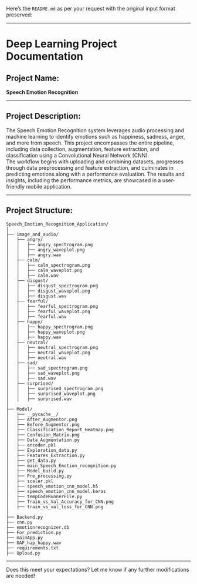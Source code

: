 Here’s the `README.md` as per your request with the original input format preserved:

---

# Deep Learning Project Documentation

## Project Name:  
**Speech Emotion Recognition**

---

## Project Description:  
The Speech Emotion Recognition system leverages audio processing and machine learning to identify emotions such as happiness, sadness, anger, and more from speech. This project encompasses the entire pipeline, including data collection, augmentation, feature extraction, and classification using a Convolutional Neural Network (CNN).  
The workflow begins with uploading and combining datasets, progresses through data preprocessing and feature extraction, and culminates in predicting emotions along with a performance evaluation. The results and insights, including the performance metrics, are showcased in a user-friendly mobile application.

---

## Project Structure:  

```
Speech_Emotion_Recognition_Application/
│
├── image_and_audio/
│   ├── angry/
│   │   ├── angry_spectrogram.png
│   │   ├── angry_waveplot.png
│   │   ├── angry.wav
│   ├── calm/
│   │   ├── calm_spectrogram.png
│   │   ├── calm_waveplot.png
│   │   ├── calm.wav
│   ├── disgust/
│   │   ├── disgust_spectrogram.png
│   │   ├── disgust_waveplot.png
│   │   ├── disgust.wav
│   ├── fearful/
│   │   ├── fearful_spectrogram.png
│   │   ├── fearful_waveplot.png
│   │   ├── fearful.wav
│   ├── happy/
│   │   ├── happy_spectrogram.png
│   │   ├── happy_waveplot.png
│   │   ├── happy.wav
│   ├── neutral/
│   │   ├── neutral_spectrogram.png
│   │   ├── neutral_waveplot.png
│   │   ├── neutral.wav
│   ├── sad/
│   │   ├── sad_spectrogram.png
│   │   ├── sad_waveplot.png
│   │   ├── sad.wav
│   ├── surprised/
│   │   ├── surprised_spectrogram.png
│   │   ├── surprised_waveplot.png
│   │   ├── surprised.wav
│
├── Model/
│   ├── __pycache__/
│   ├── After_Augmentor.png
│   ├── Before_Augmentor.png
│   ├── Classification_Report_Heatmap.png
│   ├── Confusion_Matrix.png
│   ├── Data_Augmentation.py
│   ├── encoder.pkl
│   ├── Exploration_data.py
│   ├── Features_Extraction.py
│   ├── get_data.py
│   ├── main_Speech_Emotion_recognition.py
│   ├── Model_build.py
│   ├── Pre_processing.py
│   ├── scaler.pkl
│   ├── speech_emotion_cnn_model.h5
│   ├── speech_emotion_cnn_model.keras
│   ├── tempCodeRunnerFile.py
│   ├── Train_vs_Val_Accuracy_for_CNN.png
│   ├── train_vs_val_loss_for_CNN.png
│
├── Backend.py
├── cnn.py
├── emotionrecognizer.db
├── For_prediction.py
├── mainApp.py
├── OAF_hap_happy.wav
├── requirements.txt
├── Upload.py
```

---

Does this meet your expectations? Let me know if any further modifications are needed!
